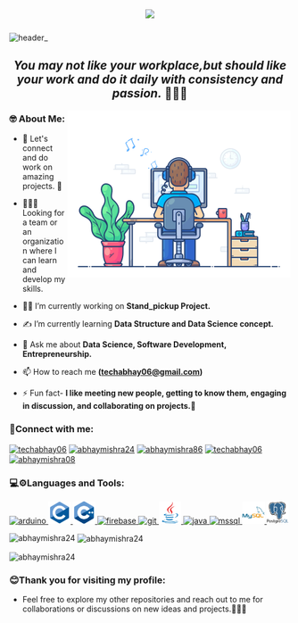 
<h1 align="center">
  <a href="https://git.io/typing-svg">
    <img src="https://readme-typing-svg.herokuapp.com/?lines=Hello,Everyone!+👋;Welcome+to+my+Github+💻;This+is+Abhay+Mishra+😊;&center=true&size=30">
  </a>
</h1>

![header_](https://mir-s3-cdn-cf.behance.net/project_modules/fs/79731568097599.5b50bca477735.jpg)
<h2 align="center"><i>You may not like your workplace,<span><span/>but  should like your work and do it daily with consistency and passion.</i> 🧑‍💻🚀 </h2>


<img align="right" alt="Programming" width="400" src="https://raw.githubusercontent.com/jsuarezruiz/jsuarezruiz/master/images/coding.gif">


### 🤓 About Me:

- 🤝 Let's connect and do work on amazing projects. 🚀 

- 🧑‍🤝‍🧑 Looking for a team or an organization where I can learn and develop my skills.

- 🧑‍💻 I’m currently working on **Stand_pickup Project.**

- ✍️ I’m currently learning **Data Structure and Data Science concept.**

- 💬 Ask me about **Data Science, Software Development, Entrepreneurship.**

- 📫 How to reach me **(techabhay06@gmail.com)**

- ⚡ Fun fact- **I like meeting new people, getting to know them, engaging in discussion, and collaborating on projects.🤝**

<h3 align="left">🤝Connect with me:</h3>
<p align="left">
<a href="https://linkedin.com/in/techabhay06" target="blank"><img align="center" src="https://raw.githubusercontent.com/rahuldkjain/github-profile-readme-generator/master/src/images/icons/Social/linked-in-alt.svg" alt="techabhay06" height="30" width="40" /></a>
<a href="https://abhaymishra24.github.io/" target="blank"><img align="center" src="https://www.svgrepo.com/show/429905/portfolio-my-profile-browser.svg" alt="abhaymishra24" height="30" width="40" /></a>
<a href="https://www.codechef.com/users/abhaymishra86" target="blank"><img align="center" src="https://cdn.jsdelivr.net/npm/simple-icons@3.1.0/icons/codechef.svg" alt="abhaymishra86" height="30" width="40" /></a>
<a href="https://www.hackerrank.com/techabhay06" target="blank"><img align="center" src="https://raw.githubusercontent.com/rahuldkjain/github-profile-readme-generator/master/src/images/icons/Social/hackerrank.svg" alt="techabhay06" height="30" width="40" /></a>
<a href="https://www.leetcode.com/abhaymishra08" target="blank"><img align="center" src="https://raw.githubusercontent.com/rahuldkjain/github-profile-readme-generator/master/src/images/icons/Social/leet-code.svg" alt="abhaymishra08" height="30" width="40" /></a>
</p>


<h3 align="left">💻⚙️Languages and Tools:</h3>
<p align="left"> <a href="https://www.arduino.cc/" target="_blank" rel="noreferrer"> <img src="https://cdn.worldvectorlogo.com/logos/arduino-1.svg" alt="arduino" width="40" height="40"/> </a> <a href="https://www.cprogramming.com/" target="_blank" rel="noreferrer"> <img src="https://raw.githubusercontent.com/devicons/devicon/master/icons/c/c-original.svg" alt="c" width="40" height="40"/> </a> <a href="https://www.w3schools.com/cpp/" target="_blank" rel="noreferrer"> <img src="https://raw.githubusercontent.com/devicons/devicon/master/icons/cplusplus/cplusplus-original.svg" alt="cplusplus" width="40" height="40"/> </a> <a href="https://firebase.google.com/" target="_blank" rel="noreferrer"> <img src="https://www.vectorlogo.zone/logos/firebase/firebase-icon.svg" alt="firebase" width="40" height="40"/> </a> <a href="https://git-scm.com/" target="_blank" rel="noreferrer"> <img src="https://www.vectorlogo.zone/logos/git-scm/git-scm-icon.svg" alt="git" width="40" height="40"/> </a> <a href="https://www.java.com" target="_blank" rel="noreferrer"> <img src="https://raw.githubusercontent.com/devicons/devicon/master/icons/java/java-original.svg" alt="java" width="40" height="40"/> </a> <a href="https://www.python.com" target="_blank" rel="noreferrer"> <img src="https://s3.dualstack.us-east-2.amazonaws.com/pythondotorg-assets/media/files/python-logo-only.svg" alt="java" width="40" height="40"/> </a> 
<a href="https://www.microsoft.com/en-us/sql-server" target="_blank" rel="noreferrer"> <img src="https://www.svgrepo.com/show/303229/microsoft-sql-server-logo.svg" alt="mssql" width="40" height="40"/> </a> <a href="https://www.mysql.com/" target="_blank" rel="noreferrer"> <img src="https://raw.githubusercontent.com/devicons/devicon/master/icons/mysql/mysql-original-wordmark.svg" alt="mysql" width="40" height="40"/> </a> <a href="https://www.postgresql.org" target="_blank" rel="noreferrer"> <img src="https://raw.githubusercontent.com/devicons/devicon/master/icons/postgresql/postgresql-original-wordmark.svg" alt="postgresql" width="40" height="40"/> </a> </p>

<p><img align="left" src="https://github-readme-stats.vercel.app/api/top-langs?username=abhaymishra24&show_icons=true&locale=en&layout=compact" alt="abhaymishra24" /></p>

<p>&nbsp;<img align="center" src="https://github-readme-stats.vercel.app/api?username=abhaymishra24&show_icons=true&locale=en" alt="abhaymishra24" /></p>

<p><img align="center" src="https://github-readme-streak-stats.herokuapp.com/?user=abhaymishra24&" alt="abhaymishra24" /></p>

<h3 align="left"> 😊Thank you for visiting my profile:</h3>

- Feel free to explore my other repositories and reach out to me for collaborations or discussions on new ideas and projects.🤝😊🚀
 
